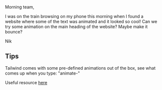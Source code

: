 Morning team,

I was on the train browsing on my phone this morning when I found a website where some of the text was animated and it 
looked so cool! Can we try some animation on the main heading of the website? Maybe make it bounce?

Nik

## Tips

Tailwind comes with some pre-defined animations out of the box, see what comes up when you type: "animate-"

Useful resource [here](https://tailwindcss.com/docs/animation)